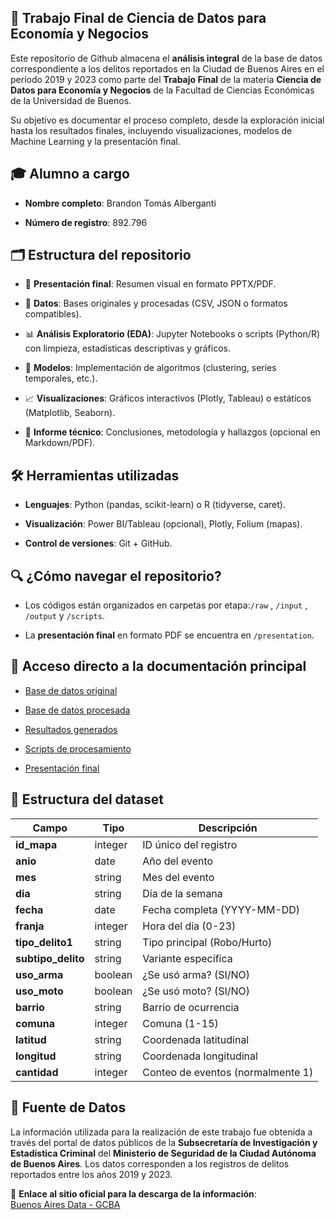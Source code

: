 ## 📌 Trabajo Final de Ciencia de Datos para Economía y Negocios
Este repositorio de Github almacena el **análisis integral** de la base de datos correspondiente a los delitos reportados en la Ciudad de Buenos Aires en el período 2019 y 2023 como parte del **Trabajo Final** de la materia **Ciencia de Datos para Economía y Negocios** de la Facultad de Ciencias Económicas de la Universidad de Buenos. 

Su objetivo es documentar el proceso completo, desde la exploración inicial hasta los resultados finales, incluyendo visualizaciones, modelos de Machine Learning y la presentación final.

## 🎓 Alumno a cargo
- **Nombre completo**: Brandon Tomás Alberganti

- **Número de registro**: 892.796

## 🗂️ Estructura del repositorio

- 📄 **Presentación final**: Resumen visual en formato PPTX/PDF.

- 📂 **Datos**: Bases originales y procesadas (CSV, JSON o formatos compatibles).

- 📊 **Análisis Exploratorio (EDA)**: Jupyter Notebooks o scripts (Python/R) con limpieza, estadísticas descriptivas y gráficos.

- 🤖 **Modelos**: Implementación de algoritmos (clustering, series temporales, etc.).

- 📈 **Visualizaciones**: Gráficos interactivos (Plotly, Tableau) o estáticos (Matplotlib, Seaborn).

- 📝 **Informe técnico**: Conclusiones, metodología y hallazgos (opcional en Markdown/PDF).

## 🛠️ Herramientas utilizadas

- **Lenguajes**: Python (pandas, scikit-learn) o R (tidyverse, caret).

- **Visualización**: Power BI/Tableau (opcional), Plotly, Folium (mapas).

- **Control de versiones**: Git + GitHub.

## 🔍 ¿Cómo navegar el repositorio?

- Los códigos están organizados en carpetas por etapa:`/raw` , `/input` , `/output` y `/scripts`.

- La **presentación final** en formato PDF se encuentra en `/presentation`.

## 📑 Acceso directo a la documentación principal

- [Base de datos original](/raw)
  
- [Base de datos procesada](/input)
  
- [Resultados generados](/output)

- [Scripts de procesamiento](/scripts)

- [Presentación final](/presentation)

## 📐 Estructura del dataset

| Campo          | Tipo     | Descripción |
|----------------|----------|-------------|
| **id_mapa**    | integer  | ID único del registro |
| **anio**       | date     | Año del evento |
| **mes**        | string   | Mes del evento |
| **dia**        | string   | Día de la semana |
| **fecha**      | date     | Fecha completa (YYYY-MM-DD) |
| **franja**     | integer  | Hora del día (0-23) |
| **tipo_delito1**| string  | Tipo principal (Robo/Hurto) |
| **subtipo_delito**| string | Variante específica |
| **uso_arma**   | boolean  | ¿Se usó arma? (SI/NO) |
| **uso_moto**   | boolean  | ¿Se usó moto? (SI/NO) |
| **barrio**     | string   | Barrio de ocurrencia |
| **comuna**     | integer  | Comuna (1-15) |
| **latitud**    | string   | Coordenada latitudinal |
| **longitud**   | string   | Coordenada longitudinal |
| **cantidad**   | integer  | Conteo de eventos (normalmente 1) |


## 📜 Fuente de Datos

La información utilizada para la realización de este trabajo fue obtenida a través del portal de datos públicos de la **Subsecretaría de Investigación y Estadística Criminal** del **Ministerio de Seguridad de la Ciudad Autónoma de Buenos Aires**. Los datos corresponden a los registros de delitos reportados entre los años 2019 y 2023.

🔗 **Enlace al sitio oficial para la descarga de la información**:  
[Buenos Aires Data - GCBA](https://data.buenosaires.gob.ar/dataset/delitos)
